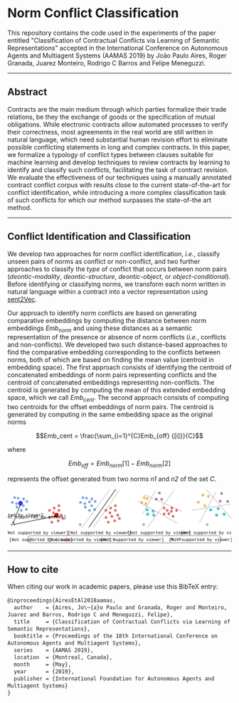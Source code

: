 # Norm Conflict Classification

This repository contains the code used in the experiments of the paper entitled "Classification of Contractual Conflicts via Learning of Semantic Representations" accepted in the International Conference on Autonomous Agents and Multiagent Systems (AAMAS 2019) by João Paulo Aires, Roger Granada, Juarez Monteiro, Rodrigo C Barros and Felipe Meneguzzi.


---
## Abstract

Contracts are the main medium through which parties formalize their trade relations, be they the exchange of goods or the specification of mutual obligations. While electronic contracts allow automated processes to verify their correctness, most agreements in the real world are still written in natural language, which need substantial human revision effort to eliminate possible conflicting statements in long and complex contracts. In this paper, we formalize a typology of conflict types between clauses suitable for machine learning and develop techniques to review contracts by learning to identify and classify such conflicts, facilitating the task of contract revision. We evaluate the effectiveness of our techniques using a manually annotated contract conflict corpus with results close to the current state-of-the-art for conflict identification, while introducing a more complex classification task of such conflicts for which our method surpasses the state-of-the art method.

---
## Conflict Identification and Classification

We develop two approaches for norm conflict identification, *i.e.*, classify unseen pairs of norms as conflict or non-conflict, and two further approaches to classify the *type* of conflict that occurs between norm pairs (*deontic-modality*, *deontic-structure*, *deontic-object*, or *object-conditional*). Before identifying or classifying norms, we transform each norm written in natural language within a contract into a vector representation using [sent2Vec](https://github.com/epfml/sent2vec). 


Our approach to identify norm conflicts are based on generating comparative embeddings by computing the distance between norm embeddings *Emb<sub>norm</sub>* and using these distances as a semantic representation of the presence or absence of norm conflicts (*i.e.*, conflicts and non-conflicts). We developed two such distance-based approaches to find the comparative embedding corresponding to the conflicts between norms, both of which are based on finding the mean value (centroid in embedding space). The first approach consists of identifying the centroid of concatenated embeddings of norm pairs representing conflicts and the centroid of concatenated embeddings representing non-conflicts. The centroid is generated by computing the mean of this extended embedding space, which we call *Emb<sub>cent</sub>*. The second approach consists of computing two centroids for the offset embeddings of norm pairs. 
The centroid is generated by computing in the same embedding space as the original norms 

```math
Emb_cent = \frac{\sum_{i=1}^{C}Emb_{off} {[i]}}{C}
```

where 

$$Emb_{off} = Emb_{norm}[1] - Emb_{norm}[2]$$

represents the offset generated from two norms *n1* and *n2* of the set *C*. 



[image]: docs/distance.svg "Approaches using binary classification (a) and (b) and multiclass classification (c) and (d)."
![Alt text][image]


---
## How to cite

When citing our work in academic papers, please use this BibTeX entry:

```
@inproceedings{AiresEtAl2018aamas,
  author    = {Aires, Jo\~{a}o Paulo and Granada, Roger and Monteiro, Juarez and Barros, Rodrigo C and Meneguzzi, Felipe},
  title     = {Classification of Contractual Conflicts via Learning of Semantic Representations},
  booktitle = {Proceedings of the 18th International Conference on Autonomous Agents and Multiagent Systems},
  series    = {AAMAS 2019},
  location  = {Montreal, Canada},
  month     = {May},
  year      = {2019},
  publisher = {International Foundation for Autonomous Agents and Multiagent Systems}
}
```
